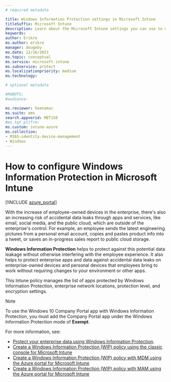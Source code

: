 ```yaml
---
# required metadata

title: Windows Information Protection settings in Microsoft Intune
titleSuffix: Microsoft Intune
description: Learn about the Microsoft Intune settings you can use to manage Windows Information Protection.
keywords:
author: Erikre
ms.author: erikre
manager: dougeby
ms.date: 12/16/2021
ms.topic: conceptual
ms.service: microsoft-intune
ms.subservice: protect
ms.localizationpriority: medium
ms.technology:

# optional metadata

#ROBOTS:
#audience:

ms.reviewer: heenamac
ms.suite: ems
search.appverid: MET150
#ms.tgt_pltfrm:
ms.custom: intune-azure
ms.collection:
- M365-identity-device-management
- Windows
---
```


# How to configure Windows Information Protection in Microsoft Intune

[!INCLUDE [azure_portal](../includes/azure_portal.md)]

With the increase of employee-owned devices in the enterprise, there's also an increasing risk of accidental data leaks through apps and services, like email, social media, and the public cloud, which are outside of the enterprise's control. For example, an employee sends the latest engineering pictures from a personal email account, copies and pastes product info into a tweet, or saves an in-progress sales report to public cloud storage.

**Windows Information Protection** helps to protect against this potential data leakage without otherwise interfering with the employee experience. It also helps to protect enterprise apps and data against accidental data leaks on enterprise-owned devices and personal devices that employees bring to work without requiring changes to your environment or other apps.

This Intune policy manages the list of apps protected by Windows Information Protection, enterprise network locations, protection level, and encryption settings.

>[!NOTE]
> To use the Windows 10 Company Portal app with Windows Information Protection, you must add the Company Portal app under the Windows Information Protection mode of **Exempt**. 

For more information, see:
- [Protect your enterprise data using Windows Information Protection](/windows/security/information-protection/windows-information-protection/protect-enterprise-data-using-wip).
- [Create a Windows Information Protection (WIP) policy using the classic console for Microsoft Intune](/windows/threat-protection/windows-information-protection/create-wip-policy-using-intune)
- [Create a Windows Information Protection (WIP) policy with MDM using the Azure portal for Microsoft Intune](/windows/threat-protection/windows-information-protection/create-wip-policy-using-intune-azure)
- [Create a Windows Information Protection (WIP) policy with MAM using the Azure portal for Microsoft Intune](/windows/threat-protection/windows-information-protection/create-wip-policy-using-mam-intune-azure)